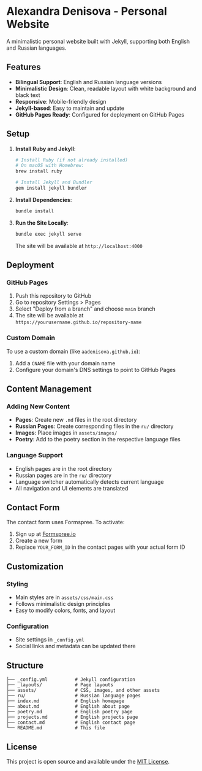 # Alexandra Denisova - Personal Website

A minimalistic personal website built with Jekyll, supporting both English and Russian languages.

## Features

- **Bilingual Support**: English and Russian language versions
- **Minimalistic Design**: Clean, readable layout with white background and black text
- **Responsive**: Mobile-friendly design
- **Jekyll-based**: Easy to maintain and update
- **GitHub Pages Ready**: Configured for deployment on GitHub Pages

## Setup

1. **Install Ruby and Jekyll**:
   ```bash
   # Install Ruby (if not already installed)
   # On macOS with Homebrew:
   brew install ruby
   
   # Install Jekyll and Bundler
   gem install jekyll bundler
   ```

2. **Install Dependencies**:
   ```bash
   bundle install
   ```

3. **Run the Site Locally**:
   ```bash
   bundle exec jekyll serve
   ```
   
   The site will be available at `http://localhost:4000`

## Deployment

### GitHub Pages

1. Push this repository to GitHub
2. Go to repository Settings > Pages
3. Select "Deploy from a branch" and choose `main` branch
4. The site will be available at `https://yourusername.github.io/repository-name`

### Custom Domain

To use a custom domain (like `aadenisova.github.io`):
1. Add a `CNAME` file with your domain name
2. Configure your domain's DNS settings to point to GitHub Pages

## Content Management

### Adding New Content

- **Pages**: Create new `.md` files in the root directory
- **Russian Pages**: Create corresponding files in the `ru/` directory
- **Images**: Place images in `assets/images/`
- **Poetry**: Add to the poetry section in the respective language files

### Language Support

- English pages are in the root directory
- Russian pages are in the `ru/` directory
- Language switcher automatically detects current language
- All navigation and UI elements are translated

## Contact Form

The contact form uses Formspree. To activate:
1. Sign up at [Formspree.io](https://formspree.io)
2. Create a new form
3. Replace `YOUR_FORM_ID` in the contact pages with your actual form ID

## Customization

### Styling
- Main styles are in `assets/css/main.css`
- Follows minimalistic design principles
- Easy to modify colors, fonts, and layout

### Configuration
- Site settings in `_config.yml`
- Social links and metadata can be updated there

## Structure

```
├── _config.yml          # Jekyll configuration
├── _layouts/            # Page layouts
├── assets/              # CSS, images, and other assets
├── ru/                  # Russian language pages
├── index.md             # English homepage
├── about.md             # English about page
├── poetry.md            # English poetry page
├── projects.md          # English projects page
├── contact.md           # English contact page
└── README.md            # This file
```

## License

This project is open source and available under the [MIT License](LICENSE).
